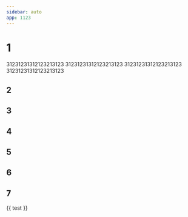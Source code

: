 ```yaml
---
sidebar: auto
app: 1123
---
```


# 1

31231231312123213123
31231231312123213123
31231231312123213123
31231231312123213123

## 2
## 3
## 4
## 5
## 6
## 7

<span v-pre>{{ test }}</span>

<div class="app"></div>






